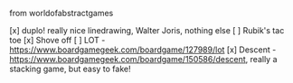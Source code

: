 from worldofabstractgames

[x] duplo! really nice linedrawing, Walter Joris, nothing else
[ ] Rubik's tac toe
[x] Shove off
[ ] LOT - https://www.boardgamegeek.com/boardgame/127989/lot
[x] Descent - https://www.boardgamegeek.com/boardgame/150586/descent, really a stacking game, but easy to fake! 
